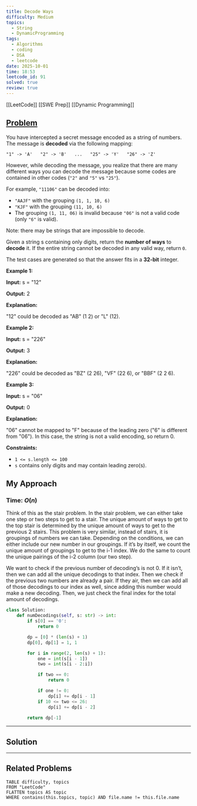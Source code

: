 ```yaml
---
title: Decode Ways
difficulty: Medium
topics:
  - String
  - DynamicProgramming
tags:
  - Algorithms
  - coding
  - DSA
  - leetcode
date: 2025-10-01
time: 18:53
leetcode_id: 91
solved: true
review: true
---
```

[[LeetCode]]
[[SWE Prep]]
[[Dynamic Programming]]
## [Problem](https://leetcode.com/problems/decode-ways/description/)
You have intercepted a secret message encoded as a string of numbers. The message is **decoded** via the following mapping:

`"1" -> 'A'   "2" -> 'B'   ...   "25" -> 'Y'   "26" -> 'Z'`

However, while decoding the message, you realize that there are many different ways you can decode the message because some codes are contained in other codes (`"2"` and `"5"` vs `"25"`).

For example, `"11106"` can be decoded into:

- `"AAJF"` with the grouping `(1, 1, 10, 6)`
- `"KJF"` with the grouping `(11, 10, 6)`
- The grouping `(1, 11, 06)` is invalid because `"06"` is not a valid code (only `"6"` is valid).

Note: there may be strings that are impossible to decode.  
  
Given a string s containing only digits, return the **number of ways** to **decode** it. If the entire string cannot be decoded in any valid way, return `0`.

The test cases are generated so that the answer fits in a **32-bit** integer.

**Example 1:**

**Input:** s = "12"

**Output:** 2

**Explanation:**

"12" could be decoded as "AB" (1 2) or "L" (12).

**Example 2:**

**Input:** s = "226"

**Output:** 3

**Explanation:**

"226" could be decoded as "BZ" (2 26), "VF" (22 6), or "BBF" (2 2 6).

**Example 3:**

**Input:** s = "06"

**Output:** 0

**Explanation:**

"06" cannot be mapped to "F" because of the leading zero ("6" is different from "06"). In this case, the string is not a valid encoding, so return 0.

**Constraints:**

- `1 <= s.length <= 100`
- `s` contains only digits and may contain leading zero(s).


## My Approach
### Time: $O(n)$

Think of this as the stair problem. In the stair problem, we can either take one step or two steps to get to a stair. The unique amount of ways to get to the top stair is determined by the unique amount of ways to get to the previous 2 stairs. This problem is very similar, instead of stairs, it is groupings of numbers we can take. Depending on the conditions, we can either include our new number in our groupings. If it’s by itself, we count the unique amount of groupings to get to the i-1 index. We do the same to count the unique pairings of the i-2 column (our two step).

We want to check if the previous number of decoding’s is not 0. If it isn’t, then we can add all the unique decodings to that index. Then we check if the previous two numbers are already a pair. If they air, then we can add all of those decodings to our index as well, since adding this number would make a new decoding. Then, we just check the final index for the total amount of decodings.


```python
class Solution:
    def numDecodings(self, s: str) -> int:
        if s[0] == '0':
            return 0

        dp = [0] * (len(s) + 1)
        dp[0], dp[1] = 1, 1

        for i in range(2, len(s) + 1):
            one = int(s[i - 1])
            two = int(s[i - 2:i])

            if two == 0:
                return 0

            if one != 0:
                dp[i] += dp[i - 1]
            if 10 <= two <= 26:
                dp[i] += dp[i - 2]
            
        return dp[-1]
```




---
## Solution




---
## Related Problems
```dataview
TABLE difficulty, topics
FROM "LeetCode"
FLATTEN topics AS topic
WHERE contains(this.topics, topic) AND file.name != this.file.name
```